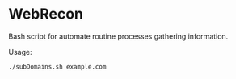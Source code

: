 # WebRecon
Bash script for automate routine processes gathering information.

Usage:

```
./subDomains.sh example.com
```
